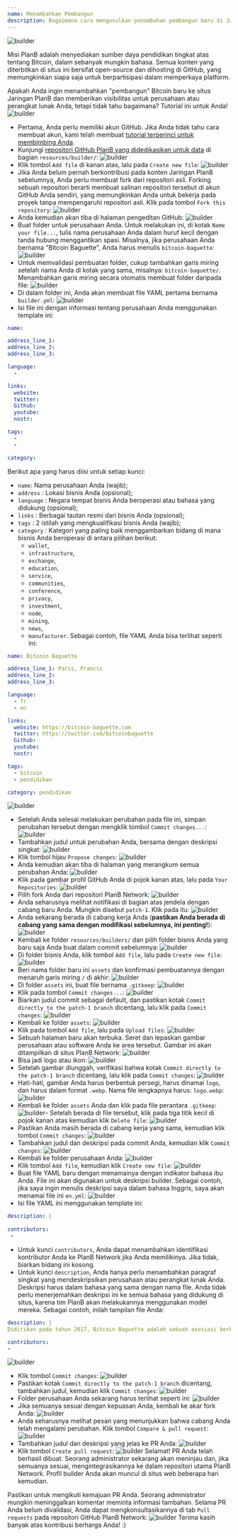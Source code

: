 ```yaml
---
name: Menambahkan Pembangun
description: Bagaimana cara mengusulkan penambahan pembangun baru di Jaringan PlanB?
---
```

![builder](assets/cover.webp)

Misi PlanB adalah menyediakan sumber daya pendidikan tingkat atas tentang Bitcoin, dalam sebanyak mungkin bahasa. Semua konten yang diterbitkan di situs ini bersifat open-source dan dihosting di GitHub, yang memungkinkan siapa saja untuk berpartisipasi dalam memperkaya platform.

Apakah Anda ingin menambahkan "pembangun" Bitcoin baru ke situs Jaringan PlanB dan memberikan visibilitas untuk perusahaan atau perangkat lunak Anda, tetapi tidak tahu bagaimana? Tutorial ini untuk Anda!
![builder](assets/01.webp)
- Pertama, Anda perlu memiliki akun GitHub. Jika Anda tidak tahu cara membuat akun, kami telah membuat [tutorial terperinci untuk membimbing Anda](https://planb.network/tutorials/others/create-github-account).
- Kunjungi [repositori GitHub PlanB yang didedikasikan untuk data](https://github.com/DecouvreBitcoin/sovereign-university-data/tree/dev/resources/builders) di bagian `resources/builder/`:
![builder](assets/02.webp)
- Klik tombol `Add file` di kanan atas, lalu pada `Create new file`:
![builder](assets/03.webp)
- Jika Anda belum pernah berkontribusi pada konten Jaringan PlanB sebelumnya, Anda perlu membuat fork dari repositori asli. Forking sebuah repositori berarti membuat salinan repositori tersebut di akun GitHub Anda sendiri, yang memungkinkan Anda untuk bekerja pada proyek tanpa mempengaruhi repositori asli. Klik pada tombol `Fork this repository`:
![builder](assets/04.webp)
- Anda kemudian akan tiba di halaman pengeditan GitHub:
![builder](assets/05.webp)
- Buat folder untuk perusahaan Anda. Untuk melakukan ini, di kotak `Name your file...`, tulis nama perusahaan Anda dalam huruf kecil dengan tanda hubung menggantikan spasi. Misalnya, jika perusahaan Anda bernama "Bitcoin Baguette", Anda harus menulis `bitcoin-baguette`:
![builder](assets/06.webp)
- Untuk memvalidasi pembuatan folder, cukup tambahkan garis miring setelah nama Anda di kotak yang sama, misalnya: `bitcoin-baguette/`. Menambahkan garis miring secara otomatis membuat folder daripada file:
![builder](assets/07.webp)
- Di dalam folder ini, Anda akan membuat file YAML pertama bernama `builder.yml`:
![builder](assets/08.webp)
- Isi file ini dengan informasi tentang perusahaan Anda menggunakan template ini:

```yaml
name:

address_line_1:
address_line_2:
address_line_3: 

language:
  - 

links:
  website:
  twitter:
  Github:
  youtube:
  nostr:

tags:
  - 
  - 

category:
```

Berikut apa yang harus diisi untuk setiap kunci:
- `name`: Nama perusahaan Anda (wajib);
- `address` : Lokasi bisnis Anda (opsional);
- `language` : Negara tempat bisnis Anda beroperasi atau bahasa yang didukung (opsional);
- `links` : Berbagai tautan resmi dari bisnis Anda (opsional);
- `tags` : 2 istilah yang mengkualifikasi bisnis Anda (wajib);
- `category` : Kategori yang paling baik menggambarkan bidang di mana bisnis Anda beroperasi di antara pilihan berikut:
	- `wallet`,
	- `infrastructure`,
	- `exchange`,
	- `education`,
	- `service`,
	- `communities`,
	- `conference`,
	- `privacy`,
	- `investment`,
	- `node`,
	- `mining`,
	- `news`,
	- `manufacturer`.
Sebagai contoh, file YAML Anda bisa terlihat seperti ini:
```yaml
name: Bitcoin Baguette

address_line_1: Paris, Prancis
address_line_2:
address_line_3: 

language:
  - fr
  - en

links:
  website: https://bitcoin-baguette.com
  twitter: https://twitter.com/bitcoinbaguette
  Github:
  youtube:
  nostr:

tags:
  - bitcoin
  - pendidikan

category: pendidikan
```

![builder](assets/09.webp)
- Setelah Anda selesai melakukan perubahan pada file ini, simpan perubahan tersebut dengan mengklik tombol `Commit changes...`:
![builder](assets/10.webp)
- Tambahkan judul untuk perubahan Anda, bersama dengan deskripsi singkat:
![builder](assets/11.webp)
- Klik tombol hijau `Propose changes`:
![builder](assets/12.webp)
- Anda kemudian akan tiba di halaman yang merangkum semua perubahan Anda:
![builder](assets/13.webp)
- Klik pada gambar profil GitHub Anda di pojok kanan atas, lalu pada `Your Repositories`:
![builder](assets/14.webp)
- Pilih fork Anda dari repositori PlanB Network:
![builder](assets/15.webp)
- Anda seharusnya melihat notifikasi di bagian atas jendela dengan cabang baru Anda. Mungkin disebut `patch-1`. Klik pada itu:
![builder](assets/16.webp)
- Anda sekarang berada di cabang kerja Anda (**pastikan Anda berada di cabang yang sama dengan modifikasi sebelumnya, ini penting!**):
![builder](assets/17.webp)
- Kembali ke folder `resources/builders/` dan pilih folder bisnis Anda yang baru saja Anda buat dalam commit sebelumnya:
![builder](assets/18.webp)
- Di folder bisnis Anda, klik tombol `Add file`, lalu pada `Create new file`:
![builder](assets/19.webp)
- Beri nama folder baru ini `assets` dan konfirmasi pembuatannya dengan menaruh garis miring `/` di akhir:
![builder](assets/20.webp)
- Di folder `assets` ini, buat file bernama `.gitkeep`:
![builder](assets/21.webp)
- Klik pada tombol `Commit changes...`:
![builder](assets/22.webp)
- Biarkan judul commit sebagai default, dan pastikan kotak `Commit directly to the patch-1 branch` dicentang, lalu klik pada `Commit changes`: ![builder](assets/23.webp)
- Kembali ke folder `assets`:
![builder](assets/24.webp)
- Klik pada tombol `Add file`, lalu pada `Upload files`:
![builder](assets/25.webp)
- Sebuah halaman baru akan terbuka. Seret dan lepaskan gambar perusahaan atau software Anda ke area tersebut. Gambar ini akan ditampilkan di situs PlanB Network:
![builder](assets/26.webp)
- Bisa jadi logo atau ikon:
![builder](assets/27.webp)
- Setelah gambar diunggah, verifikasi bahwa kotak `Commit directly to the patch-1 branch` dicentang, lalu klik pada `Commit changes`:
![builder](assets/28.webp)
- Hati-hati, gambar Anda harus berbentuk persegi, harus dinamai `logo`, dan harus dalam format `.webp`. Nama file lengkapnya harus: `logo.webp`:
![builder](assets/29.webp)
- Kembali ke folder `assets` Anda dan klik pada file perantara `.gitkeep`:
![builder](assets/30.webp)- Setelah berada di file tersebut, klik pada tiga titik kecil di pojok kanan atas kemudian klik `Delete file`:
![builder](assets/31.webp)
- Pastikan Anda masih berada di cabang kerja yang sama, kemudian klik tombol `Commit changes`:
![builder](assets/32.webp)
- Tambahkan judul dan deskripsi pada commit Anda, kemudian klik `Commit changes`:
![builder](assets/33.webp)
- Kembali ke folder perusahaan Anda:
![builder](assets/34.webp)
- Klik tombol `Add file`, kemudian klik `Create new file`:
![builder](assets/35.webp)
- Buat file YAML baru dengan menamainya dengan indikator bahasa ibu Anda. File ini akan digunakan untuk deskripsi builder. Sebagai contoh, jika saya ingin menulis deskripsi saya dalam bahasa Inggris, saya akan menamai file ini `en.yml`:
![builder](assets/36.webp)
- Isi file YAML ini menggunakan template ini:
```yaml
description: |
 
contributors:
 - 
```

- Untuk kunci `contributors`, Anda dapat menambahkan identifikasi kontributor Anda ke PlanB Network jika Anda memilikinya. Jika tidak, biarkan bidang ini kosong.
- Untuk kunci `description`, Anda hanya perlu menambahkan paragraf singkat yang mendeskripsikan perusahaan atau perangkat lunak Anda. Deskripsi harus dalam bahasa yang sama dengan nama file. Anda tidak perlu menerjemahkan deskripsi ini ke semua bahasa yang didukung di situs, karena tim PlanB akan melakukannya menggunakan model mereka. Sebagai contoh, inilah tampilan file Anda:
```yaml
description: |
Didirikan pada tahun 2017, Bitcoin Baguette adalah sebuah asosiasi berbasis di Paris yang didedikasikan untuk mengorganisir meetup Bitcoin dan workshop teknis. Kami mengumpulkan para penggemar, ahli, dan pikiran yang penasaran untuk menjelajahi dan mendiskusikan kerumitan teknologi Bitcoin. Acara kami menyediakan platform untuk berbagi pengetahuan, jaringan, dan memperdalam pemahaman tentang cara kerja Bitcoin. Bergabunglah dengan kami di Bitcoin Baguette untuk menjadi bagian dari komunitas Bitcoin Paris dan tetap terupdate dengan kemajuan terbaru di bidang ini.

contributors:
- 
```
![builder](assets/37.webp)
- Klik tombol `Commit changes`:
![builder](assets/38.webp)
- Pastikan kotak `Commit directly to the patch-1 branch` dicentang, tambahkan judul, kemudian klik `Commit changes`:
![builder](assets/39.webp)
- Folder perusahaan Anda sekarang harus terlihat seperti ini:
![builder](assets/40.webp)
- Jika semuanya sesuai dengan kepuasan Anda, kembali ke akar fork Anda:
![builder](assets/41.webp)
- Anda seharusnya melihat pesan yang menunjukkan bahwa cabang Anda telah mengalami perubahan. Klik tombol `Compare & pull request`:
![builder](assets/42.webp)
- Tambahkan judul dan deskripsi yang jelas ke PR Anda:
![builder](assets/43.webp)
- Klik tombol `Create pull request`:
![builder](assets/44.webp)
Selamat! PR Anda telah berhasil dibuat. Seorang administrator sekarang akan meninjau dan, jika semuanya sesuai, mengintegrasikannya ke dalam repositori utama PlanB Network. Profil builder Anda akan muncul di situs web beberapa hari kemudian.

Pastikan untuk mengikuti kemajuan PR Anda. Seorang administrator mungkin meninggalkan komentar meminta informasi tambahan. Selama PR Anda belum divalidasi, Anda dapat mengkonsultasikannya di tab `Pull requests` pada repositori GitHub PlanB Network:
![builder](assets/45.webp)
Terima kasih banyak atas kontribusi berharga Anda! :)
